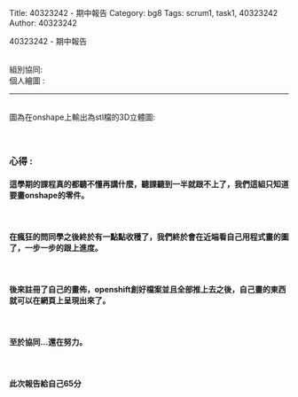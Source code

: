 Title: 40323242 - 期中報告
Category: bg8
Tags: scrum1, task1, 40323242
Author: 40323242


40323242 - 期中報告

<!-- PELICAN_END_SUMMARY -->

</br>
組別協同: 
</br>
個人繪圖 :
<hr>
</br>
圖為在onshape上輸出為stl檔的3D立體圖:
</br>
<script src="https://embed.github.com/view/3d/ChenFo/42/master/bg8 - 40323242 ABCD.stl"></script>
</br>
</br>
<h3>心得 :</h3>
<h4>這學期的課程真的都聽不懂再講什麼，聽課聽到一半就跟不上了，我們這組只知道要畫onshape的零件。</h4>
</br>
<h4>在瘋狂的問同學之後終於有一點點收穫了，我們終於會在近端看自己用程式畫的圖了，一步一步的跟上進度。</h4>
</br>
<h4>後來註冊了自己的畫佈，openshift創好檔案並且全部推上去之後，自己畫的東西就可以在網頁上呈現出來了。</h4>
</br>
<h4>至於協同...還在努力。</h4>
</br>
<h4>此次報告給自己65分</h4>